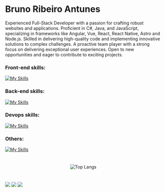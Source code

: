 # Bruno Ribeiro Antunes

Experienced Full-Stack Developer with a passion for crafting robust websites and applications. Proficient in C#, Java, and JavaScript, specializing in frameworks like Angular, Vue, React, React Native, Astro and Node.js. Skilled in delivering high-quality code and implementing innovative solutions to complex challenges. A proactive team player with a strong focus on delivering exceptional user experiences. Open to new opportunities and eager to contribute to exciting projects.

### Front-end skills:
[![My Skills](https://skillicons.dev/icons?i=js,ts,html,css,scss,tailwind,styledcomponents,bootstrap,gulp,jquery,react,redux,angular,vue,svelte,solidjs,vite,nodejs,express,nextjs,astro,jest)](https://skillicons.dev)

### Back-end skills:
[![My Skills](https://skillicons.dev/icons?i=nodejs,express,nestjs,java,spring,cs,dotnet,go,python,php,mysql,postgres,sqlite,mongodb,graphql)](https://skillicons.dev)

### Devops skills:
[![My Skills](https://skillicons.dev/icons?i=git,github,gitlab,docker,azure,aws)](https://skillicons.dev)

### Others:
[![My Skills](https://skillicons.dev/icons?i=ps,pr,xd,ai,svg,blender,godot)](https://skillicons.dev)
 
#
<div align="center">

  ![Top Langs](https://github-readme-stats.vercel.app/api/top-langs/?username=mufasa-dev&layout=compact&langs_count=10&hide=css,less,scss,objective-c&exclude_repo=Porto-Sul-Adventures)

</div>

#

<div> 
  <a href="https://www.linkedin.com/in/bruno-ribeiro-antunes-510b91196/" target="_blank"><img src="https://img.shields.io/badge/-LinkedIn-%230077B5?style=for-the-badge&logo=linkedin&logoColor=white" target="_blank"></a> 
  <a href = "mailto:bruno.ribeiro96@hotmail.com.br"><img src="https://img.shields.io/badge/Microsoft_Outlook-0078D4?style=for-the-badge&logo=microsoft-outlook&logoColor=white" target="_blank"></a>
 	<a href="https://princekaelen.itch.io" target="_blank"><img src="https://img.shields.io/badge/Itch.io-FA5C5C?style=for-the-badge&logo=itchdotio&logoColor=white" target="_blank"></a>
</div>
